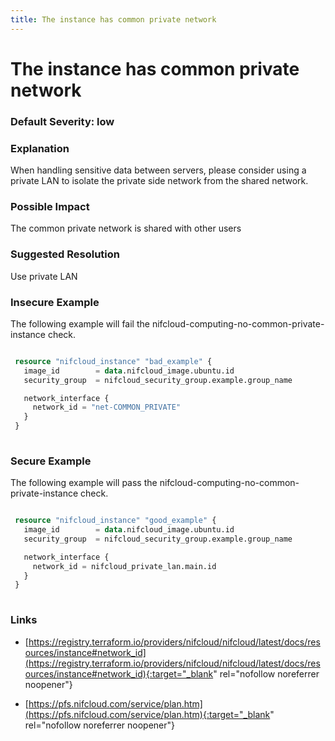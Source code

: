 ```yaml
---
title: The instance has common private network
---
```


# The instance has common private network

### Default Severity: <span class="severity low">low</span>

### Explanation

When handling sensitive data between servers, please consider using a private LAN to isolate the private side network from the shared network.

### Possible Impact
The common private network is shared with other users

### Suggested Resolution
Use private LAN


### Insecure Example

The following example will fail the nifcloud-computing-no-common-private-instance check.
```terraform

 resource "nifcloud_instance" "bad_example" {
   image_id        = data.nifcloud_image.ubuntu.id
   security_group  = nifcloud_security_group.example.group_name

   network_interface {
     network_id = "net-COMMON_PRIVATE"
   }
 }
 
```



### Secure Example

The following example will pass the nifcloud-computing-no-common-private-instance check.
```terraform

 resource "nifcloud_instance" "good_example" {
   image_id        = data.nifcloud_image.ubuntu.id
   security_group  = nifcloud_security_group.example.group_name

   network_interface {
     network_id = nifcloud_private_lan.main.id
   }
 }
 
```



### Links


- [https://registry.terraform.io/providers/nifcloud/nifcloud/latest/docs/resources/instance#network_id](https://registry.terraform.io/providers/nifcloud/nifcloud/latest/docs/resources/instance#network_id){:target="_blank" rel="nofollow noreferrer noopener"}

- [https://pfs.nifcloud.com/service/plan.htm](https://pfs.nifcloud.com/service/plan.htm){:target="_blank" rel="nofollow noreferrer noopener"}



